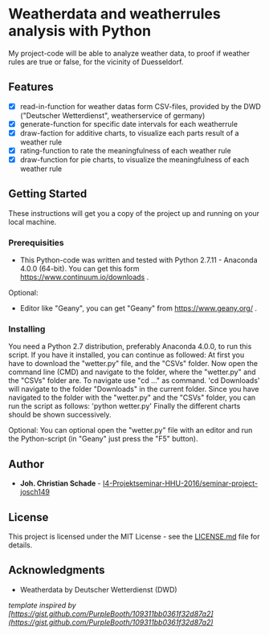 # Weatherdata and weatherrules analysis with Python

My project-code will be able to analyze weather data, to proof if weather rules are true or false, for the vicinity of Duesseldorf.

## Features ##

- [x] read-in-function for weather datas form CSV-files, provided by the DWD ("Deutscher Wetterdienst", weatherservice of germany)
- [x] generate-function for specific date intervals for each weatherrule
- [x] draw-faction for additive charts, to visualize each parts result of a weather rule
- [x] rating-function to rate the meaningfulness of each weather rule
- [x] draw-function for pie charts, to visualize the meaningfulness of each weather rule

## Getting Started

These instructions will get you a copy of the project up and running on your local machine.

### Prerequisities

- This Python-code was written and tested with Python 2.7.11 - Anaconda 4.0.0 (64-bit).
  You can get this form https://www.continuum.io/downloads .
  
Optional:
- Editor like "Geany",
  you can get "Geany" from https://www.geany.org/ .

### Installing

You need a Python 2.7 distribution, preferably Anaconda 4.0.0, to run this script.
If you have it installed, you can continue as followed:
At first you have to download the "wetter.py" file, and the "CSVs" folder.
Now open the command line (CMD) and navigate to the folder, where the "wetter.py" and the "CSVs" folder are.
To navigate use "cd ..." as command.
'cd Downloads' will navigate to the folder "Downloads" in the current folder.
Since you have navigated to the folder with the "wetter.py" and the "CSVs" folder, you can run the script as follows:
'python wetter.py'
Finally the different charts should be shown successively.

Optional:
You can optional open the "wetter.py" file with an editor and run the Python-script (in "Geany" just press the "F5" button).


## Author

* **Joh. Christian Schade** - [I4-Projektseminar-HHU-2016/seminar-project-josch149](https://github.com/I4-Projektseminar-HHU-2016/seminar-project-josch149/)

## License

This project is licensed under the MIT License - see the [LICENSE.md](https://github.com/I4-Projektseminar-HHU-2016/seminar-project-josch149/blob/master/LICENSE.md) file for details.

## Acknowledgments

* Weatherdata by Deutscher Wetterdienst (DWD)



*template inspired by [https://gist.github.com/PurpleBooth/109311bb0361f32d87a2](https://gist.github.com/PurpleBooth/109311bb0361f32d87a2)*
